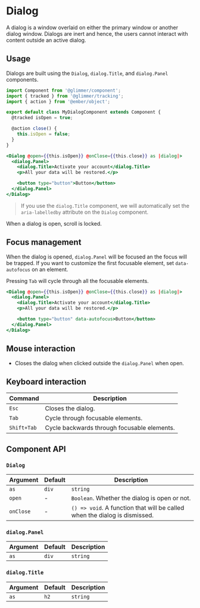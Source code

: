# Dialog

A dialog is a window overlaid on either the primary window or another dialog window. Dialogs are inert and hence, the
users cannot interact with content outside an active dialog.

## Usage

Dialogs are built using the `Dialog`, `dialog.Title`, and `dialog.Panel` components.

```js
import Component from '@glimmer/component';
import { tracked } from '@glimmer/tracking';
import { action } from '@ember/object';

export default class MyDialogComponent extends Component {
  @tracked isOpen = true;

  @action close() {
    this.isOpen = false;
  }
}
```

```hbs
<Dialog @open={{this.isOpen}} @onClose={{this.close}} as |dialog|>
  <dialog.Panel>
    <dialog.Title>Activate your account</dialog.Title>
    <p>All your data will be restored.</p>

    <button type="button">Button</button>
  </dialog.Panel>
</Dialog>
```

> If you use the `dialog.Title` component, we will automatically set the `aria-labelledby` attribute on the `Dialog` component.

When a dialog is open, scroll is locked.

## Focus management

When the dialog is opened, `dialog.Panel` will be focused an the focus will be trapped. If you want to customize the
first focusable element, set `data-autofocus` on an element.

Pressing `Tab` will cycle through all the focusable elements.

```hbs
<Dialog @open={{this.isOpen}} @onClose={{this.close}} as |dialog|>
  <dialog.Panel>
    <dialog.Title>Activate your account</dialog.Title>
    <p>All your data will be restored.</p>

    <button type="button" data-autofocus>Button</button>
  </dialog.Panel>
</Dialog>
```

## Mouse interaction

- Closes the dialog when clicked outside the `dialog.Panel` when open.

## Keyboard interaction

| Command     | Description                                 |
| ---         | ---                                         |
| `Esc`       | Closes the dialog.                          |
| `Tab`       | Cycle through focusable elements.           |
| `Shift+Tab` | Cycle backwards through focusable elements. |

## Component API

### `Dialog`

| Argument  | Default | Description                                                                |
| ---       | ---     | ---                                                                        |
| `as`      | `div`   | `string`                                                                   |
| `open`    | -       | `Boolean`. Whether the dialog is open or not.                              |
| `onClose` | -       | `() => void`. A function that will be called when the dialog is dismissed. |

### `dialog.Panel`

| Argument | Default | Description |
| ---      | ---     | ---         |
| `as`     | `div`   | `string`    |

### `dialog.Title`

| Argument | Default | Description |
| ---      | ---     | ---         |
| `as`     | `h2`    | `string`    |

